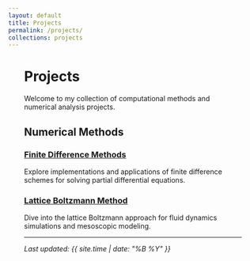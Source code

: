 ```yaml
---
layout: default
title: Projects
permalink: /projects/
collections: projects
---
```


<div style="padding-left: 2rem; padding-right: 2rem; max-width: none;">

# Projects

Welcome to my collection of computational methods and numerical analysis projects.

## Numerical Methods

### [Finite Difference Methods](/projects/fdm/)
Explore implementations and applications of finite difference schemes for solving partial differential equations.

### [Lattice Boltzmann Method](/projects/lbm/)
Dive into the lattice Boltzmann approach for fluid dynamics simulations and mesoscopic modeling.

---

*Last updated: {{ site.time | date: "%B %Y" }}*

</div>